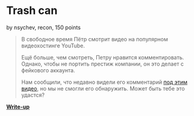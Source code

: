 # Trash can
by nsychev, recon, 150 points

> В свободное время Пётр смотрит видео на популярном видеохостинге YouTube.
> 
> Ещё больше, чем смотреть, Петру нравится комментировать. Однако, чтобы не портить престиж компании, он это делает с фейкового аккаунта.
>
> Нам сообщили, что недавно видели его комментарий [под этим видео](https://www.youtube.com/watch?v=vtqtyyGZvXM), но мы не смогли его обнаружить. Может быть тебе это удастся?

**[Write-up](WRITEUP.md)**
